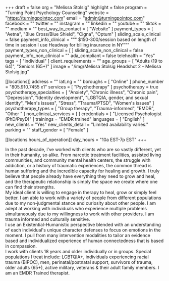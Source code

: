 +++
draft = false
org = "Melissa Stolsig"
highlight = false
program = "Turning Point Psychology Counseling"
website = "https://turningpointpc.com"
email = "admin@turningpointpc.com"
facebook = ""
twitter = ""
instagram = ""
linkedin = ""
youtube = ""
tiktok = ""
medium = ""
best_way_to_contact = [ "Website" ]
payment_types = [ "Aetna", "Blue Cross/Blue Shield", "Cigna", "Optum" ]
sliding_scale_clinical = false
payment_info_clinical = """
$150-300/session based on length of time in session
I use Headway for billing insurance in NY"""
payment_types_non_clinical = [ ]
sliding_scale_non_clinical = false
payment_info_non_clinical = ""
ada_compliant = false
telehealth = "Yes"
tags = [ "individual" ]
client_requirements = ""
age_groups = [ "Adults (19 to 64)", "Seniors (65+)" ]
image = "/img/Melissa Stolsig Headshot 2 - Melissa Stolsig.jpg"

[[locations]]
address = ""
latLng = ""
boroughs = [ "Online" ]
phone_number = "805.910.7455 x1"
services = [ "Psychotherapy" ]
psychotherapy = true
psychotherapy_specialties = [
  "Anxiety",
  "Chronic illness",
  "Chronic pain",
  "Depression",
  "Identity development",
  "LGBTQIA, gender, and sexual identity",
  "Men's issues",
  "Stress",
  "Trauma/PTSD",
  "Women's issues"
]
psychotherapy_types = [ "Group therapy", "Trauma-informed", "EMDR", "Other " ]
non_clinical_services = [ ]
credentials = [ "Licensed Psychologist (PhD/PsyD)" ]
trainings = "EMDR trained"
languages = [ "English" ]
new_clients = "Yes"
new_clients_detail = "Limited availability varies."
parking = ""
staff_gender = [ "Female" ]

  [[locations.hours_of_operation]]
  day_hours = "10a EST-7p EST"
+++

In the past decade, I’ve worked with clients who are so vastly different, yet in their humanity, so alike. From narcotic treatment facilities, assisted living communities, and community mental health centers, the struggle with addiction, or a history of traumatic experiences, the common thread is human suffering and the incredible capacity for healing and growth. I truly believe that people already have everything they need to grow and heal, and the therapeutic relationship is simply the space we create where one can find their strengths. <br>
My ideal client is willing to engage in therapy to heal, grow or simply feel better. I am able to work with a variety of people from different populations due to my non-judgmental stance and curiosity about other people. I am adept at working with individuals who experience multiple problems simultaneously due to my willingness to work with other providers. I am trauma informed and culturally sensitive. <br>
I use an Existential-Humanistic perspective blended with an understanding of each individual's unique character defenses to focus on emotions in the moment. I pull from many intervention modalities to tailor an evidence based and individualized experience of human connectedness that is based in compassion. <br>
I work with clients 18 years and older individually or in groups. Special populations I treat include: LGBTQIA+, individuals experiencing racial trauma (BIPOC), men, perinatal/postnatal support, survivors of trauma, older adults (65+), active military, veterans & their adult family members. I am an EMDR Trained therapist. <br>
